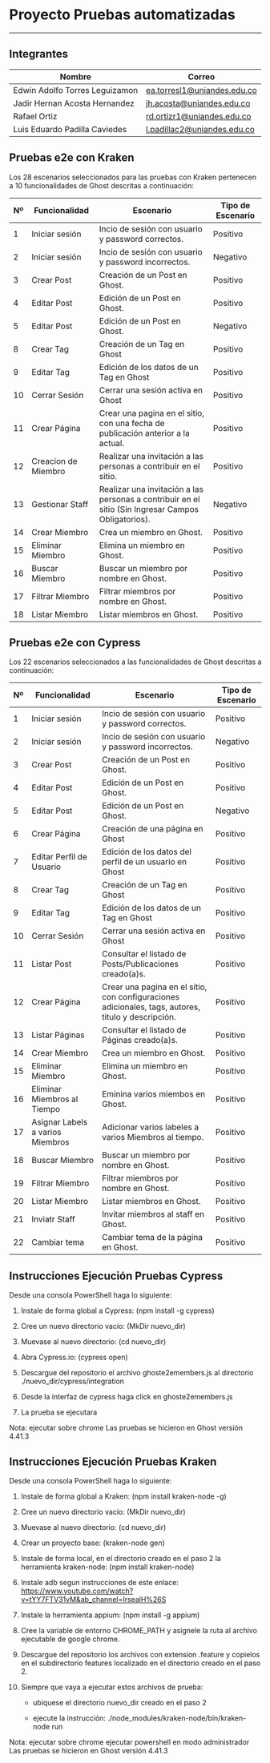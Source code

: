 # Proyecto Pruebas automatizadas 
***
## Integrantes

| Nombre                          | Correo                      |
| ------------------------------- | --------------------------- |
| Edwin Adolfo Torres Leguizamon | ea.torresl1@uniandes.edu.co |
| Jadir Hernan Acosta Hernandez   | jh.acosta@uniandes.edu.co   |
| Rafael Ortiz | rd.ortizr1@uniandes.edu.co |
| Luis Eduardo Padilla Caviedes    | l.padillac2@uniandes.edu.co  |

## Pruebas e2e con Kraken

Los 28 escenarios seleccionados para las pruebas con Kraken pertenecen a 10 funcionalidades de Ghost descritas a continuación:

| Nº | Funcionalidad                                  | Escenario                                                                                                      | Tipo de Escenario |
| -- | ---------------------------------------------- | -------------------------------------------------------------------------------------------------------------- | ----------------- |
| 1  | Iniciar sesión                                 | Incio de sesión con usuario y password correctos.                                                              | Positivo          |
| 2  | Iniciar sesión                                 | Incio de sesión con usuario y password incorrectos.                                                            | Negativo          |
| 3  | Crear Post                                     | Creación de un Post en Ghost.                                                                                  | Positivo          |
| 4  | Editar Post                                    | Edición de un Post en Ghost.                                                                                   | Positivo          |
| 5  | Editar Post                                    | Edición de un Post en Ghost.                                                                                   | Negativo          |
| 8  | Crear Tag                                      | Creación de un Tag en Ghost                                                                                    | Positivo          |
| 9  | Editar Tag                                     | Edición de los datos de un Tag en Ghost                                                                        | Positivo          |
| 10 | Cerrar Sesión                                  | Cerrar una sesión activa en Ghost                                                                              | Positivo          |
| 11 | Crear Página                                   | Crear una pagina en el sitio, con una fecha de publicación anterior a la actual.                               | Positivo          |
| 12 | Creacion de Miembro                            | Realizar una invitación a las personas a contribuir en el sitio.                                               | Positivo          |
| 13 | Gestionar Staff                                | Realizar una invitación a las personas a contribuir en el sitio (Sin Ingresar Campos Obligatorios).            | Negativo          |
| 14 | Crear Miembro                                  | Crea un miembro en Ghost.                                                                                      | Positivo          |
| 15 | Eliminar Miembro                               | Elimina un miembro en Ghost.                                                                                   | Positivo          |
| 16 | Buscar Miembro                                 | Buscar un miembro por nombre en Ghost.                                                                         | Positivo          |
| 17 | Filtrar Miembro                                | Filtrar miembros por nombre en Ghost.                                                                          | Positivo          |
| 18 | Listar Miembro                                 | Listar miembros  en Ghost.                                                                                     | Positivo          |


## Pruebas e2e con Cypress

Los 22 escenarios seleccionados a las funcionalidades de Ghost descritas a continuación:

| Nº | Funcionalidad                                  | Escenario                                                                                           | Tipo de Escenario |
| -- | ---------------------------------------------- | --------------------------------------------------------------------------------------------------- | ----------------- |
| 1  | Iniciar sesión                                 | Incio de sesión con usuario y password correctos.                                                   | Positivo          |
| 2  | Iniciar sesión                                 | Incio de sesión con usuario y password incorrectos.                                                 | Negativo          |
| 3  | Crear Post                                     | Creación de un Post en Ghost.                                                                       | Positivo          |
| 4  | Editar Post                                    | Edición de un Post en Ghost.                                                                        | Positivo          |
| 5  | Editar Post                                    | Edición de un Post en Ghost.                                                                        | Negativo          |
| 6  | Crear Página                                   | Creación de una página en Ghost                                                                     | Positivo          |
| 7  | Editar Perfil de Usuario                       | Edición de los datos del perfil de un usuario en Ghost                                              | Positivo          |
| 8  | Crear Tag                                      | Creación de un Tag en Ghost                                                                         | Positivo          |
| 9  | Editar Tag                                     | Edición de los datos de un Tag en Ghost                                                             | Positivo          |
| 10 | Cerrar Sesión                                  | Cerrar una sesión activa en Ghost                                                                   | Positivo          |
| 11 | Listar Post                                    | Consultar el listado de Posts/Publicaciones creado(a)s.                                             | Positivo          |
| 12 | Crear Página                                   | Crear una pagina en el sitio, con configuraciones adicionales, tags, autores, titulo y descripción. | Positivo          |
| 13 | Listar Páginas                                 | Consultar el listado de Páginas creado(a)s.                                                         | Positivo          |
| 14 | Crear Miembro                                  | Crea un miembro en Ghost.                                                                           | Positivo          |
| 15 | Eliminar Miembro                               | Elimina un miembro en Ghost.                                                                        | Positivo          |
| 16 | Eliminar Miembros al Tiempo                    | Eminina varios miembos en Ghost.                                                                    | Positivo          |
| 17 | Asignar Labels a varios Miembros               | Adicionar varios labeles a varios Miembros al tiempo.                                               | Positivo          |
| 18 | Buscar Miembro                                 | Buscar un miembro por nombre en Ghost.                                                              | Positivo          |
| 19 | Filtrar Miembro                                | Filtrar miembros por nombre en Ghost.                                                               | Positivo          |
| 20 | Listar Miembro                                 | Listar miembros  en Ghost.                                                                          | Positivo          |
| 21 | Inviatr Staff                                  | Invitar miembros al staff  en Ghost.                                                                | Positivo          |
| 22 | Cambiar tema                                   | Cambiar tema de la página en Ghost.                                                                 | Positivo          |

## Instrucciones Ejecución Pruebas Cypress

Desde una consola PowerShell haga lo siguiente:

1. Instale de forma global a Cypress:  (npm install -g cypress)

2. Cree un nuevo directorio vacío: (MkDir nuevo_dir)

2. Muevase al nuevo directorio: (cd nuevo_dir)

3. Abra Cypress.io: (cypress open)

4. Descargue del repositorio el archivo ghoste2emembers.js al directorio ./nuevo_dir/cypress/integration

5. Desde la interfaz de cypress haga click en ghoste2emembers.js

6. La prueba se ejecutara


Nota: ejecutar sobre chrome
           Las pruebas se hicieron en Ghost versión 4.41.3



## Instrucciones Ejecución Pruebas Kraken


Desde una consola PowerShell haga lo siguiente:

1. Instale de forma global a Kraken:  (npm install kraken-node -g)

2. Cree un nuevo directorio vacío: (MkDir nuevo_dir)

2. Muevase al nuevo directorio: (cd nuevo_dir)

3. Crear un proyecto base: (kraken-node gen)

4. Instale de forma local, en el directorio creado en el paso 2 la herramienta kraken-node: (npm install kraken-node)

5. Instale adb segun instrucciones de este enlace: https://www.youtube.com/watch?v=tYY7FTV31vM&ab_channel=IrsealH%26S

6. Instale la herramienta appium: (npm install -g appium)

7. Cree la variable de entorno CHROME_PATH y asignele la ruta al archivo ejecutable de google chrome.

8. Descargue del repositorio los archivos con extension .feature y copielos en el subdirectorio features localizado    en el directorio creado en el paso 2.

9. Siempre que vaya a ejecutar estos archivos de prueba:
   
   - ubiquese el directorio nuevo_dir creado en el paso 2
   
   - ejecute la instrucción: ./node_modules/kraken-node/bin/kraken-node run


Nota: ejecutar sobre chrome
      ejecutar powershell en modo administrador
      Las pruebas se hicieron en Ghost versión 4.41.3
